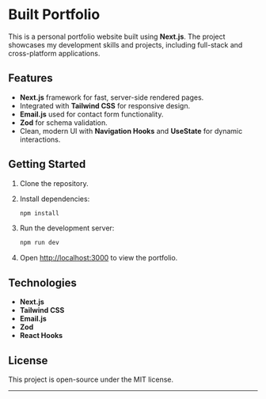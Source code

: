 # Built Portfolio

This is a personal portfolio website built using **Next.js**. The project showcases my development skills and projects, including full-stack and cross-platform applications.

## Features

- **Next.js** framework for fast, server-side rendered pages.
- Integrated with **Tailwind CSS** for responsive design.
- **Email.js** used for contact form functionality.
- **Zod** for schema validation.
- Clean, modern UI with **Navigation Hooks** and **UseState** for dynamic interactions.

## Getting Started

1. Clone the repository.
2. Install dependencies:
   ```bash
   npm install
   ```
3. Run the development server:
   ```bash
   npm run dev
   ```

4. Open [http://localhost:3000](http://localhost:3000) to view the portfolio.

## Technologies

- **Next.js**
- **Tailwind CSS**
- **Email.js**
- **Zod**
- **React Hooks**

## License

This project is open-source under the MIT license.

--- 

